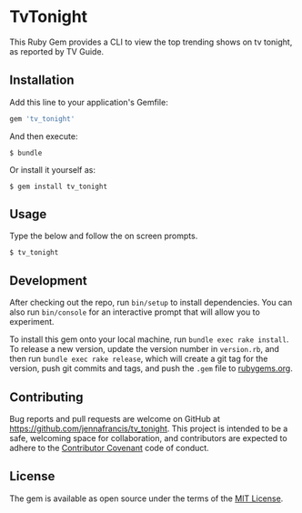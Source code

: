 # TvTonight

This Ruby Gem provides a CLI to view the top trending shows on tv tonight, as reported by TV Guide.

## Installation

Add this line to your application's Gemfile:

```ruby
gem 'tv_tonight'
```

And then execute:

    $ bundle

Or install it yourself as:

    $ gem install tv_tonight

## Usage

Type the below and follow the on screen prompts.

    $ tv_tonight

## Development

After checking out the repo, run `bin/setup` to install dependencies. You can also run `bin/console` for an interactive prompt that will allow you to experiment.

To install this gem onto your local machine, run `bundle exec rake install`. To release a new version, update the version number in `version.rb`, and then run `bundle exec rake release`, which will create a git tag for the version, push git commits and tags, and push the `.gem` file to [rubygems.org](https://rubygems.org).

## Contributing

Bug reports and pull requests are welcome on GitHub at https://github.com/jennafrancis/tv_tonight. This project is intended to be a safe, welcoming space for collaboration, and contributors are expected to adhere to the [Contributor Covenant](http://contributor-covenant.org) code of conduct.

## License

The gem is available as open source under the terms of the [MIT License](http://opensource.org/licenses/MIT).
